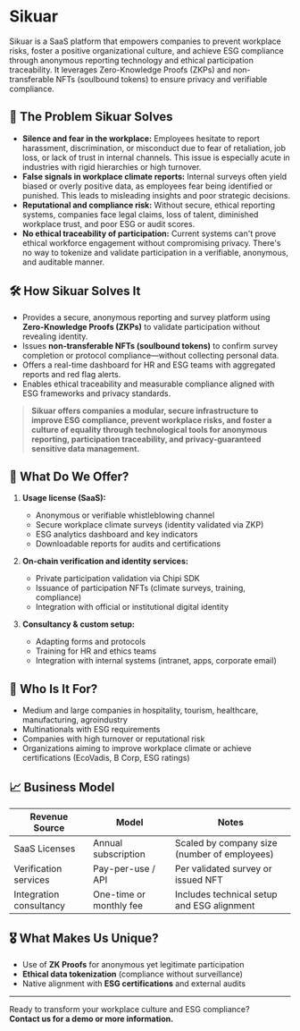 # Sikuar

Sikuar is a SaaS platform that empowers companies to prevent workplace risks, foster a positive organizational culture, and achieve ESG compliance through anonymous reporting technology and ethical participation traceability. It leverages Zero-Knowledge Proofs (ZKPs) and non-transferable NFTs (soulbound tokens) to ensure privacy and verifiable compliance.

## 🛑 The Problem Sikuar Solves

- **Silence and fear in the workplace:** Employees hesitate to report harassment, discrimination, or misconduct due to fear of retaliation, job loss, or lack of trust in internal channels. This issue is especially acute in industries with rigid hierarchies or high turnover.
- **False signals in workplace climate reports:** Internal surveys often yield biased or overly positive data, as employees fear being identified or punished. This leads to misleading insights and poor strategic decisions.
- **Reputational and compliance risk:** Without secure, ethical reporting systems, companies face legal claims, loss of talent, diminished workplace trust, and poor ESG or audit scores.
- **No ethical traceability of participation:** Current systems can't prove ethical workforce engagement without compromising privacy. There's no way to tokenize and validate participation in a verifiable, anonymous, and auditable manner.

## 🛠️ How Sikuar Solves It

- Provides a secure, anonymous reporting and survey platform using **Zero-Knowledge Proofs (ZKPs)** to validate participation without revealing identity.
- Issues **non-transferable NFTs (soulbound tokens)** to confirm survey completion or protocol compliance—without collecting personal data.
- Offers a real-time dashboard for HR and ESG teams with aggregated reports and red flag alerts.
- Enables ethical traceability and measurable compliance aligned with ESG frameworks and privacy standards.

> **Sikuar offers companies a modular, secure infrastructure to improve ESG compliance, prevent workplace risks, and foster a culture of equality through technological tools for anonymous reporting, participation traceability, and privacy-guaranteed sensitive data management.**

## 🧩 What Do We Offer?

1. **Usage license (SaaS):**
   - Anonymous or verifiable whistleblowing channel
   - Secure workplace climate surveys (identity validated via ZKP)
   - ESG analytics dashboard and key indicators
   - Downloadable reports for audits and certifications

2. **On-chain verification and identity services:**
   - Private participation validation via Chipi SDK
   - Issuance of participation NFTs (climate surveys, training, compliance)
   - Integration with official or institutional digital identity

3. **Consultancy & custom setup:**
   - Adapting forms and protocols
   - Training for HR and ethics teams
   - Integration with internal systems (intranet, apps, corporate email)

## 🎯 Who Is It For?

- Medium and large companies in hospitality, tourism, healthcare, manufacturing, agroindustry
- Multinationals with ESG requirements
- Companies with high turnover or reputational risk
- Organizations aiming to improve workplace climate or achieve certifications (EcoVadis, B Corp, ESG ratings)

## 📈 Business Model

| Revenue Source             | Model              | Notes                                             |
|----------------------------|--------------------|---------------------------------------------------|
| SaaS Licenses              | Annual subscription| Scaled by company size (number of employees)      |
| Verification services      | Pay-per-use / API  | Per validated survey or issued NFT                |
| Integration consultancy    | One-time or monthly fee | Includes technical setup and ESG alignment    |

## 🎖️ What Makes Us Unique?

- Use of **ZK Proofs** for anonymous yet legitimate participation
- **Ethical data tokenization** (compliance without surveillance)
- Native alignment with **ESG certifications** and external audits

---

Ready to transform your workplace culture and ESG compliance?  
**Contact us for a demo or more information.**
